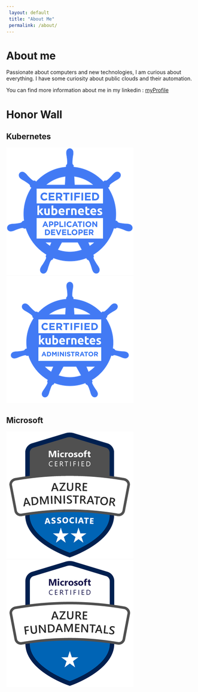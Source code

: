 ```yaml
---
 layout: default
 title: "About Me"
 permalink: /about/
---
```

# About me

Passionate about computers and new technologies, I am curious about everything. I have some curiosity about public clouds and their automation. 

You can find more information about me in my linkedin : [myProfile](https://www.linkedin.com/in/valentinmariette/)


# Honor Wall

## Kubernetes
![ckad](/assets/img/ckad.png)![cka](/assets/img/cka.png)

## Microsoft
![az-104](/assets/img/azure-administrator-associate.png)![az-900](/assets/img/azure-fundamentals-600x600.png)